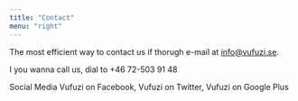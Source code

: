 ```yaml
---
title: "Contact"
menu: "right"
---
```


The most efficient way to contact us if thorugh e-mail at info@vufuzi.se.

I you wanna call us, dial to +46 72-503 91 48

Social Media
Vufuzi on Facebook, Vufuzi on Twitter, Vufuzi on Google Plus
